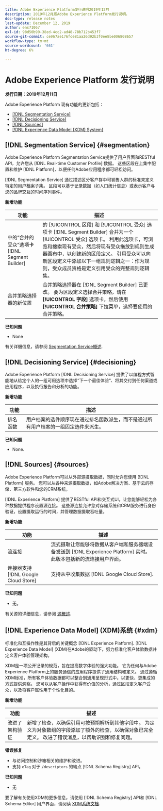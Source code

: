 ```yaml
---
title: Adobe Experience Platform发行说明2019年12月
description: 2019年12月版Adobe Experience Platform发行说明。
doc-type: release notes
last-update: December 12, 2019
author: ens71067
exl-id: 98d50b90-38ed-4cc2-ad48-78b712b453f7
source-git-commit: ce967ae176fce81aa26d92b3f0ee8be006808657
workflow-type: tm+mt
source-wordcount: '661'
ht-degree: 6%

---
```


# Adobe Experience Platform 发行说明

**发行日期：2019年12月11日**

Adobe Experience Platform 现有功能的更新包括：

* [[!DNL Segmentation Service]](#segmentation)
* [[!DNL Decisioning Service]](#decisioning)
* [[!DNL Sources]](#sources)
* [[!DNL Experience Data Model (XDM) System]](#xdm)

## [!DNL Segmentation Service] {#segmentation}

Adobe Experience Platform Segmentation Service提供了用户界面和RESTful API，允许您从 [!DNL Real-time Customer Profile] 数据。 这些区段在上集中配置和维护 [!DNL Platform]，以便任何Adobe应用程序都可轻松访问。

[!DNL Segmentation Service] 通过描述区分客户群中可销售人群的标准来定义特定的用户档案子集。 区段可以基于记录数据（如人口统计信息）或表示客户与您的品牌交互的时间序列事件。

**新增功能**

| 功能 | 描述 |
|--- | ---|
| 中的“合并的受众”选项卡 [!DNL Segment Builder] | 的 [!UICONTROL 区段] 和 [!UICONTROL 受众] 选项卡 [!DNL Segment Builder] 合并为一个 [!UICONTROL 受众] 选项卡。 利用此选项卡，可浏览和搜索现有受众，然后将现有受众拖放到规则生成器画布中，以创建新的区段定义。 引用受众可以向新区段定义中添加以下一组规则逻辑之一：作为规则，受众成员资格是定义引用受众的完整规则逻辑集。 |
| 合并策略选择器的新位置 | 合并策略选择器在 [!DNL Segment Builder] 已更改。 要为区段定义选择合并策略，请在 **[!UICONTROL 字段]** 选项卡，然后使用 **[!UICONTROL 合并策略]** 下拉菜单，选择要使用的合并策略。 |

**已知问题**

* None

有关详细信息，请参阅 [Segmentation Service概述](../../segmentation/home.md).

## [!DNL Decisioning Service] {#decisioning}

Adobe Experience Platform [!DNL Decisioning Service] 提供了以编程方式智能地从给定个人的一组可用选项中选择“下一个最佳体验”、将其交付到任何渠道或应用程序，以及执行报告和分析的功能。

**新增功能**

| 功能 | 描述 |
| -----------| ---------- |
| 排名函数 | 用户档案的选件顺序现在通过排名函数派生，而不是通过所有用户档案的一组固定选件来派生。 |

**已知问题**

* None.

## [!DNL Sources] {#sources}

Adobe Experience Platform可以从外部源摄取数据，同时允许您使用 [!DNL Platform] 服务。 您可以从各种来源摄取数据，如Adobe解决方案、基于云的存储、第三方软件和您的CRM系统。

[!DNL Experience Platform] 提供了RESTful API和交互式UI，让您能够轻松为各种数据提供程序设置源连接。 这些源连接允许您对存储系统和CRM服务进行身份验证，设置摄取运行的时间，并管理数据摄取吞吐量。

**新增功能**

| 功能 | 描述 |
| ---------- | ------------ |
| 流连接 | 流式摄取让您能够将数据从客户端和服务器端设备发送到 [!DNL Experience Platform] 实时。 此版本包括新的流连接用户界面。 |
| 连接器支持 [!DNL Google Cloud Store] | 支持从中收集数据 [!DNL Google Cloud Store]. |

**已知问题**

* 无。

有关源的详细信息，请参阅 [源概述](../../sources/home.md).

## [!DNL Experience Data Model] (XDM)系统 {#xdm}

标准化和互操作性是其背后的关键概念 [!DNL Experience Platform]. [!DNL Experience Data Model] (XDM)在Adobe的驱动下，努力标准化客户体验数据并定义客户体验管理架构。

XDM是一项公开记录的规范，旨在提高数字体验的强大功能。 它为任何与Adobe Experience Platform上的服务通信的应用程序提供了通用结构和定义。 通过遵循XDM标准，所有客户体验数据都可以整合到通用呈现形式中，以更快、更集成的方式提供洞察。 您可以从客户操作中获得有价值的分析，通过区段定义客户受众，以及将客户属性用于个性化目的。

**新增功能**

| 功能 | 描述 |
|--- | ---|
| 改进了架构验证 | 新增了检查，以确保引用可按预期解析到其他字段中。 为定义为对象数组的字段添加了额外的检查，以确保对象已完全定义。 改进了错误消息，以帮助识别和修复问题。 |

**错误修复**

* 与访问控制和沙箱相关的维护和改进。
* 支持 `eTag` 对于 `/descriptors` 的端点 [!DNL Schema Registry] API。

**已知问题**

* 无

要了解有关使用XDM的更多信息，请使用 [!DNL Schema Registry] API和 [!DNL Schema Editor] 用户界面，请阅读 [XDM系统文档](../../xdm/home.md).
